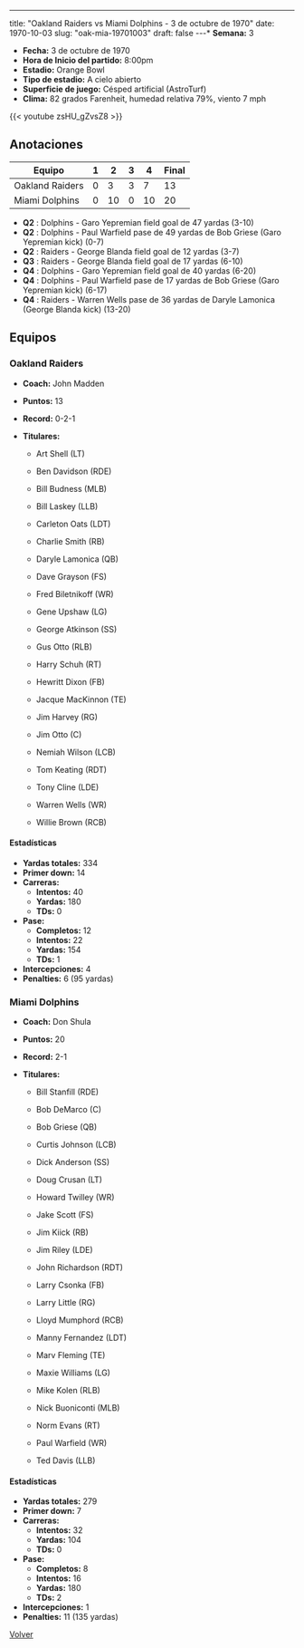 ---
title: "Oakland Raiders vs Miami Dolphins - 3 de octubre de 1970"
date: 1970-10-03
slug: "oak-mia-19701003"
draft: false
---* **Semana:** 3
* **Fecha:** 3 de octubre de 1970
* **Hora de Inicio del partido:** 8:00pm
* **Estadio:** Orange Bowl
* **Tipo de estadio:** A cielo abierto
* **Superficie de juego:** Césped artificial (AstroTurf)
* **Clima:** 82 grados Farenheit, humedad relativa 79%, viento 7 mph

{{< youtube zsHU_gZvsZ8 >}}


## Anotaciones
| Equipo | 1 | 2 | 3 | 4 | Final |
|--------|---|---|---|---|-------|
| Oakland Raiders  | 0 | 3 | 3 | 7  | 13 |
| Miami Dolphins  | 0 | 10 | 0 | 10  | 20 |
* **Q2** : Dolphins - Garo Yepremian field goal de 47 yardas (3-10)
* **Q2** : Dolphins - Paul Warfield pase de 49 yardas de Bob Griese (Garo Yepremian kick) (0-7)
* **Q2** : Raiders - George Blanda field goal de 12 yardas (3-7)
* **Q3** : Raiders - George Blanda field goal de 17 yardas (6-10)
* **Q4** : Dolphins - Garo Yepremian field goal de 40 yardas (6-20)
* **Q4** : Dolphins - Paul Warfield pase de 17 yardas de Bob Griese (Garo Yepremian kick) (6-17)
* **Q4** : Raiders - Warren Wells pase de 36 yardas de Daryle Lamonica (George Blanda kick) (13-20)


## Equipos


### Oakland Raiders
* **Coach:** John Madden
* **Puntos:** 13
* **Record:** 0-2-1
* **Titulares:** 

  * Art Shell (LT) 

  * Ben Davidson (RDE) 

  * Bill Budness (MLB) 

  * Bill Laskey (LLB) 

  * Carleton Oats (LDT) 

  * Charlie Smith (RB) 

  * Daryle Lamonica (QB) 

  * Dave Grayson (FS) 

  * Fred Biletnikoff (WR) 

  * Gene Upshaw (LG) 

  * George Atkinson (SS) 

  * Gus Otto (RLB) 

  * Harry Schuh (RT) 

  * Hewritt Dixon (FB) 

  * Jacque MacKinnon (TE) 

  * Jim Harvey (RG) 

  * Jim Otto (C) 

  * Nemiah Wilson (LCB) 

  * Tom Keating (RDT) 

  * Tony Cline (LDE) 

  * Warren Wells (WR) 

  * Willie Brown (RCB) 

#### Estadísticas
* **Yardas totales:** 334
* **Primer down:** 14
* **Carreras:**
  * **Intentos:** 40
  * **Yardas:** 180
  * **TDs:** 0
* **Pase:**
  * **Completos:** 12
  * **Intentos:** 22
  * **Yardas:** 154
  * **TDs:** 1
* **Intercepciones:** 4
* **Penalties:** 6 (95 yardas)

### Miami Dolphins
* **Coach:** Don Shula
* **Puntos:** 20
* **Record:** 2-1
* **Titulares:** 

  * Bill Stanfill (RDE) 

  * Bob DeMarco (C) 

  * Bob Griese (QB) 

  * Curtis Johnson (LCB) 

  * Dick Anderson (SS) 

  * Doug Crusan (LT) 

  * Howard Twilley (WR) 

  * Jake Scott (FS) 

  * Jim Kiick (RB) 

  * Jim Riley (LDE) 

  * John Richardson (RDT) 

  * Larry Csonka (FB) 

  * Larry Little (RG) 

  * Lloyd Mumphord (RCB) 

  * Manny Fernandez (LDT) 

  * Marv Fleming (TE) 

  * Maxie Williams (LG) 

  * Mike Kolen (RLB) 

  * Nick Buoniconti (MLB) 

  * Norm Evans (RT) 

  * Paul Warfield (WR) 

  * Ted Davis (LLB) 

#### Estadísticas
* **Yardas totales:** 279
* **Primer down:** 7
* **Carreras:**
  * **Intentos:** 32
  * **Yardas:** 104
  * **TDs:** 0
* **Pase:**
  * **Completos:** 8
  * **Intentos:** 16
  * **Yardas:** 180
  * **TDs:** 2
* **Intercepciones:** 1
* **Penalties:** 11 (135 yardas)


[Volver](/historia/1970)
